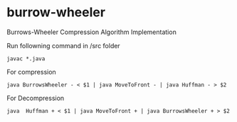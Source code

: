 # burrow-wheeler
Burrows-Wheeler Compression Algorithm Implementation

Run followning command in /src folder

    javac *.java


For compression

    java BurrowsWheeler - < $1 | java MoveToFront - | java Huffman - > $2



For Decompression

    java  Huffman + < $1 | java MoveToFront + | java BurrowsWheeler + > $2

